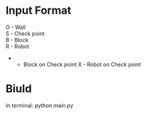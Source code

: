 # Input Format
O - Wall  
S - Check point  
B - Block  
R - Robot
* - Block on Check point
X - Robot on Check point

# Biuld
In terminal: python main.py
